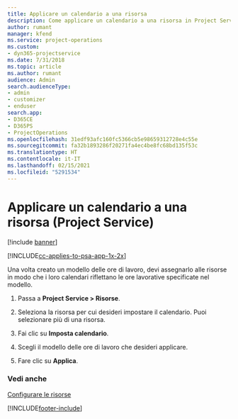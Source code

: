 ```yaml
---
title: Applicare un calendario a una risorsa
description: Come applicare un calendario a una risorsa in Project Service
author: rumant
manager: kfend
ms.service: project-operations
ms.custom:
- dyn365-projectservice
ms.date: 7/31/2018
ms.topic: article
ms.author: rumant
audience: Admin
search.audienceType:
- admin
- customizer
- enduser
search.app:
- D365CE
- D365PS
- ProjectOperations
ms.openlocfilehash: 31edf93afc160fc5366cb5e98659312728e4c55e
ms.sourcegitcommit: fa32b1893286f20271fa4ec4be8fc68bd135f53c
ms.translationtype: HT
ms.contentlocale: it-IT
ms.lasthandoff: 02/15/2021
ms.locfileid: "5291534"
---
```

# <a name="apply-a-calendar-to-a-resource-project-service"></a>Applicare un calendario a una risorsa (Project Service)

[!include [banner](../includes/psa-now-project-operations.md)]

[!INCLUDE[cc-applies-to-psa-app-1x-2x](../includes/cc-applies-to-psa-app-1x-2x.md)]

Una volta creato un modello delle ore di lavoro, devi assegnarlo alle risorse in modo che i loro calendari riflettano le ore lavorative specificate nel modello.  
  
1.  Passa a **Project Service > Risorse**.  
  
2.  Seleziona la risorsa per cui desideri impostare il calendario. Puoi selezionare più di una risorsa.  
  
3.  Fai clic su **Imposta calendario**.  
  
4.  Scegli il modello delle ore di lavoro che desideri applicare.  
  
5.  Fare clic su **Applica**.  
  
### <a name="see-also"></a>Vedi anche  
 [Configurare le risorse](../psa/set-up-resources.md)


[!INCLUDE[footer-include](../includes/footer-banner.md)]